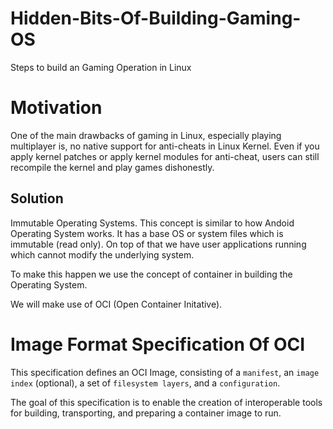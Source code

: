 # Hidden-Bits-Of-Building-Gaming-OS
Steps to build an Gaming Operation in Linux 

# Motivation
One of the main drawbacks of gaming in Linux, especially playing multiplayer is, no native support for anti-cheats in Linux Kernel. Even if you apply kernel patches or apply kernel modules for anti-cheat, users can still recompile the kernel and play games dishonestly.

## Solution
Immutable Operating Systems. This concept is similar to how Andoid Operating System works. It has a base OS or system files which is immutable (read only). On top of that we have user applications running which cannot modify the underlying system.

To make this happen we use the concept of container in building the Operating System.

We will make use of OCI (Open Container Initative).


# Image Format Specification Of OCI

This specification defines an OCI Image, consisting of a `manifest`, an `image index` (optional), a set of `filesystem layers`, and a `configuration`.

The goal of this specification is to enable the creation of interoperable tools for building, transporting, and preparing a container image to run.
